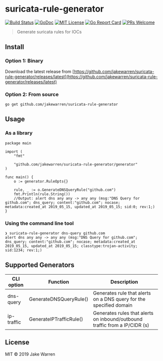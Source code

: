 # suricata-rule-generator
[![Build Status](https://travis-ci.org/jakewarren/suricata-rule-generator.svg?branch=master)](https://travis-ci.org/jakewarren/suricata-rule-generator/)
[![GoDoc](https://img.shields.io/badge/godoc-reference-blue.svg)](https://godoc.org/github.com/jakewarren/suricata-rule-generator/generator)
[![MIT License](http://img.shields.io/badge/license-MIT-blue.svg?style=flat-square)](https://github.com/jakewarren/suricata-rule-generator/blob/master/LICENSE)
[![Go Report Card](https://goreportcard.com/badge/github.com/jakewarren/suricata-rule-generator)](https://goreportcard.com/report/github.com/jakewarren/suricata-rule-generator)
[![PRs Welcome](https://img.shields.io/badge/PRs-welcome-brightgreen.svg?style=shields)](http://makeapullrequest.com)
> Generate suricata rules for IOCs
## Install
### Option 1: Binary

Download the latest release from [https://github.com/jakewarren/suricata-rule-generator/releases/latest](https://github.com/jakewarren/suricata-rule-generator/releases/latest)

### Option 2: From source

```
go get github.com/jakewarren/suricata-rule-generator
```

## Usage
### As a library
```golang
package main

import (
	"fmt"

	"github.com/jakewarren/suricata-rule-generator/generator"
)

func main() {
	o := generator.RuleOpts{}

	rule, _ := o.GenerateDNSQueryRule("github.com")
	fmt.Println(rule.String())
	//Output: alert dns any any -> any any (msg:"DNS Query for github.com"; dns_query; content:"github.com"; nocase; metadata:created_at 2019_05_15, updated_at 2019_05_15; sid:0; rev:1;)
}
```
### Using the command line tool

```
❯ suricata-rule-generator dns-query github.com
alert dns any any -> any any (msg:"DNS Query for github.com"; dns_query; content:"github.com"; nocase; metadata:created_at 2019_05_15, updated_at 2019_05_15; classtype:trojan-activity; sid:1234; rev:1;)
```

## Supported Generators

| CLI option | Function | Description |
|  ---- | ---- | ---- |
| dns-query | GenerateDNSQueryRule() | Generates rule that alerts on a DNS query for the specified domain |
| ip-traffic | GenerateIPTrafficRule() | Generates rules that alerts on inbound/outbound traffic from a IP/CIDR (s) |

## License

MIT © 2019 Jake Warren

[changelog]: https://github.com/jakewarren/suricata-rule-generator/blob/master/CHANGELOG.md
